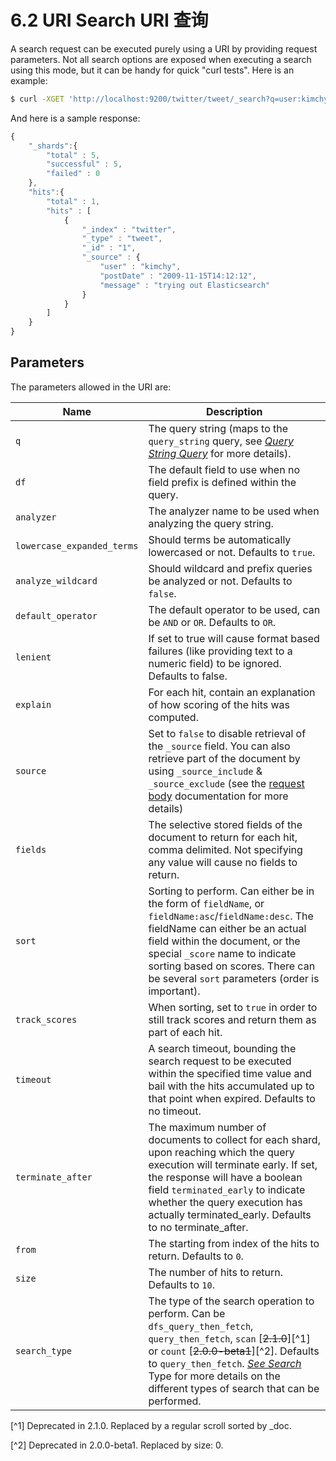 # 6.2 URI Search URI 查询

A search request can be executed purely using a URI by providing request parameters. Not all search options are exposed when executing a search using this mode, but it can be handy for quick "curl tests". Here is an example:

```bash
$ curl -XGET 'http://localhost:9200/twitter/tweet/_search?q=user:kimchy'
```

And here is a sample response:

```javascript
{
    "_shards":{
        "total" : 5,
        "successful" : 5,
        "failed" : 0
    },
    "hits":{
        "total" : 1,
        "hits" : [
            {
                "_index" : "twitter",
                "_type" : "tweet",
                "_id" : "1",
                "_source" : {
                    "user" : "kimchy",
                    "postDate" : "2009-11-15T14:12:12",
                    "message" : "trying out Elasticsearch"
                }
            }
        ]
    }
}
```

## Parameters

The parameters allowed in the URI are:

| Name | Description |
| -- | -- |
| `q` | The query string (maps to the `query_string` query, see [*Query String Query*](https://www.elastic.co/guide/en/elasticsearch/reference/current/query-dsl-query-string-query.html) for more details). |
| `df` | The default field to use when no field prefix is defined within the query. |
| `analyzer` | The analyzer name to be used when analyzing the query string. |
| `lowercase_expanded_terms` | Should terms be automatically lowercased or not. Defaults to `true`. |
| `analyze_wildcard` | Should wildcard and prefix queries be analyzed or not. Defaults to `false`. |
| `default_operator` | The default operator to be used, can be `AND` or `OR`. Defaults to `OR`. |
| `lenient` | If set to true will cause format based failures (like providing text to a numeric field) to be ignored. Defaults to false. |
| `explain` | For each hit, contain an explanation of how scoring of the hits was computed. |
| `source` | Set to `false` to disable retrieval of the `_source` field. You can also retrieve part of the document by using `_source_include` & `_source_exclude` (see the [request body](https://www.elastic.co/guide/en/elasticsearch/reference/current/search-request-source-filtering.html) documentation for more details) |
| `fields` | The selective stored fields of the document to return for each hit, comma delimited. Not specifying any value will cause no fields to return. |
| `sort` | Sorting to perform. Can either be in the form of `fieldName`, or `fieldName:asc`/`fieldName:desc`. The fieldName can either be an actual field within the document, or the special `_score` name to indicate sorting based on scores. There can be several `sort` parameters (order is important). |
| `track_scores` | When sorting, set to `true` in order to still track scores and return them as part of each hit. |
| `timeout` | A search timeout, bounding the search request to be executed within the specified time value and bail with the hits accumulated up to that point when expired. Defaults to no timeout. |
| `terminate_after` | The maximum number of documents to collect for each shard, upon reaching which the query execution will terminate early. If set, the response will have a boolean field `terminated_early` to indicate whether the query execution has actually terminated_early. Defaults to no terminate_after. |
| `from` | The starting from index of the hits to return. Defaults to `0`. |
| `size` | The number of hits to return. Defaults to `10`. |
| `search_type` | The type of the search operation to perform. Can be `dfs_query_then_fetch`, `query_then_fetch`, `scan` [~~2.1.0~~][^1] or `count` [~~2.0.0-beta1~~][^2]. Defaults to `query_then_fetch`. [*See Search*](https://www.elastic.co/guide/en/elasticsearch/reference/current/search-request-search-type.html) Type for more details on the different types of search that can be performed. |

[^1] Deprecated in 2.1.0. Replaced by a regular scroll sorted by \_doc.

[^2] Deprecated in 2.0.0-beta1. Replaced by size: 0.


